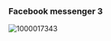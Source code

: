 ### Facebook messenger 3

![1000017343](https://github.com/cp-info/Facebook-messenger-3/assets/158504182/3fe0a1b3-14f7-406e-b1c7-3fd51d0d879c)

